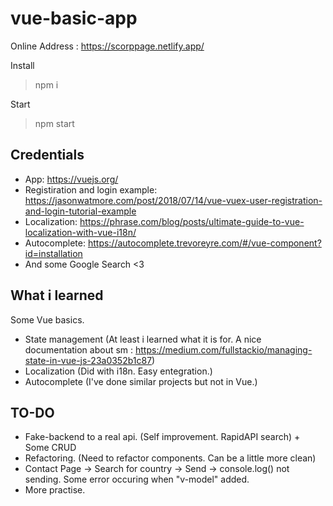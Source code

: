 # vue-basic-app
Online Address : https://scorppage.netlify.app/

Install
> npm i

Start
> npm start

## Credentials
- App: https://vuejs.org/
- Registiration and login example: https://jasonwatmore.com/post/2018/07/14/vue-vuex-user-registration-and-login-tutorial-example
- Localization: https://phrase.com/blog/posts/ultimate-guide-to-vue-localization-with-vue-i18n/
- Autocomplete: https://autocomplete.trevoreyre.com/#/vue-component?id=installation
- And some Google Search <3

## What i learned
Some Vue basics.
- State management (At least i learned what it is for. A nice documentation about sm : https://medium.com/fullstackio/managing-state-in-vue-js-23a0352b1c87)
- Localization (Did with i18n. Easy entegration.)
- Autocomplete (I've done similar projects but not in Vue.)

## TO-DO
- Fake-backend to a real api. (Self improvement. RapidAPI search) + Some CRUD
- Refactoring. (Need to refactor components. Can be a little more clean)
- Contact Page -> Search for country -> Send -> console.log() not sending. Some error occuring when "v-model" added.
- More practise.